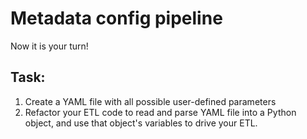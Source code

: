 # Metadata config pipeline 

Now it is your turn! 

## Task:
1. Create a YAML file with all possible user-defined parameters 
2. Refactor your ETL code to read and parse YAML file into a Python object, and use that object's variables to drive your ETL. 

